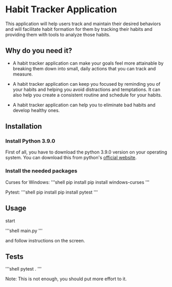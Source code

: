 # Habit Tracker Application

This application will help users track and maintain their desired behaviors and will facilitate habit formation for them by tracking their 
habits and providing them with tools to analyze those habits. 


## Why do you need it?

- A habit tracker application can make your goals feel more attainable by breaking them down into small, daily actions that you can track and measure.

- A habit tracker application can keep you focused by reminding you of your habits and helping you avoid distractions and temptations. It can also help you create a consistent routine and schedule for your habits.

- A habit tracker application can help you to eliminate bad habits and develop healthy ones.


## Installation

### Install Python 3.9.0 
First of all, you have to download the python 3.9.0 version on your operating system. You can download this from python's [official website](https://www.python.org/downloads/).

### Install the needed packages

Curses for Windows:
'''shell
pip install pip install windows-curses
''' 

Pytest:
'''shell
pip install pip install pytest
''' 


## Usage

start

'''shell
main.py
'''

and follow instructions on the screen.

## Tests

'''shell
pytest .
'''

Note: This is not enough, you should put more effort to it.


